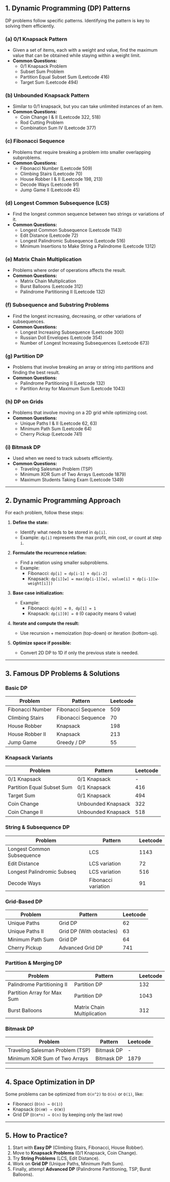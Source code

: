 ## **1. Dynamic Programming (DP) Patterns**

DP problems follow specific patterns. Identifying the pattern is key to solving them efficiently.

### **(a) 0/1 Knapsack Pattern**

- Given a set of items, each with a weight and value, find the maximum value that can be obtained while staying within a weight limit.
- **Common Questions:**
  - 0/1 Knapsack Problem
  - Subset Sum Problem
  - Partition Equal Subset Sum (Leetcode 416)
  - Target Sum (Leetcode 494)

### **(b) Unbounded Knapsack Pattern**

- Similar to 0/1 knapsack, but you can take unlimited instances of an item.
- **Common Questions:**
  - Coin Change I & II (Leetcode 322, 518)
  - Rod Cutting Problem
  - Combination Sum IV (Leetcode 377)

### **(c) Fibonacci Sequence**

- Problems that require breaking a problem into smaller overlapping subproblems.
- **Common Questions:**
  - Fibonacci Number (Leetcode 509)
  - Climbing Stairs (Leetcode 70)
  - House Robber I & II (Leetcode 198, 213)
  - Decode Ways (Leetcode 91)
  - Jump Game II (Leetcode 45)

### **(d) Longest Common Subsequence (LCS)**

- Find the longest common sequence between two strings or variations of it.
- **Common Questions:**
  - Longest Common Subsequence (Leetcode 1143)
  - Edit Distance (Leetcode 72)
  - Longest Palindromic Subsequence (Leetcode 516)
  - Minimum Insertions to Make String a Palindrome (Leetcode 1312)

### **(e) Matrix Chain Multiplication**

- Problems where order of operations affects the result.
- **Common Questions:**
  - Matrix Chain Multiplication
  - Burst Balloons (Leetcode 312)
  - Palindrome Partitioning II (Leetcode 132)

### **(f) Subsequence and Substring Problems**

- Find the longest increasing, decreasing, or other variations of subsequences.
- **Common Questions:**
  - Longest Increasing Subsequence (Leetcode 300)
  - Russian Doll Envelopes (Leetcode 354)
  - Number of Longest Increasing Subsequences (Leetcode 673)

### **(g) Partition DP**

- Problems that involve breaking an array or string into partitions and finding the best result.
- **Common Questions:**
  - Palindrome Partitioning II (Leetcode 132)
  - Partition Array for Maximum Sum (Leetcode 1043)

### **(h) DP on Grids**

- Problems that involve moving on a 2D grid while optimizing cost.
- **Common Questions:**
  - Unique Paths I & II (Leetcode 62, 63)
  - Minimum Path Sum (Leetcode 64)
  - Cherry Pickup (Leetcode 741)

### **(i) Bitmask DP**

- Used when we need to track subsets efficiently.
- **Common Questions:**
  - Traveling Salesman Problem (TSP)
  - Minimum XOR Sum of Two Arrays (Leetcode 1879)
  - Maximum Students Taking Exam (Leetcode 1349)

---

## **2. Dynamic Programming Approach**

For each problem, follow these steps:

1. **Define the state:**

   - Identify what needs to be stored in `dp[i]`.
   - Example: `dp[i]` represents the max profit, min cost, or count at step `i`.

2. **Formulate the recurrence relation:**

   - Find a relation using smaller subproblems.
   - Example:
     - Fibonacci: `dp[i] = dp[i-1] + dp[i-2]`
     - Knapsack: `dp[i][w] = max(dp[i-1][w], value[i] + dp[i-1][w-weight[i]])`

3. **Base case initialization:**

   - Example:
     - Fibonacci: `dp[0] = 0, dp[1] = 1`
     - Knapsack: `dp[i][0] = 0` (0 capacity means 0 value)

4. **Iterate and compute the result:**

   - Use recursion + memoization (top-down) or iteration (bottom-up).

5. **Optimize space if possible:**
   - Convert 2D DP to 1D if only the previous state is needed.

---

## **3. Famous DP Problems & Solutions**

### **Basic DP**

| **Problem**      | **Pattern**        | **Leetcode** |
| ---------------- | ------------------ | ------------ |
| Fibonacci Number | Fibonacci Sequence | 509          |
| Climbing Stairs  | Fibonacci Sequence | 70           |
| House Robber     | Knapsack           | 198          |
| House Robber II  | Knapsack           | 213          |
| Jump Game        | Greedy / DP        | 55           |

### **Knapsack Variants**

| **Problem**                | **Pattern**        | **Leetcode** |
| -------------------------- | ------------------ | ------------ |
| 0/1 Knapsack               | 0/1 Knapsack       | -            |
| Partition Equal Subset Sum | 0/1 Knapsack       | 416          |
| Target Sum                 | 0/1 Knapsack       | 494          |
| Coin Change                | Unbounded Knapsack | 322          |
| Coin Change II             | Unbounded Knapsack | 518          |

### **String & Subsequence DP**

| **Problem**                | **Pattern**         | **Leetcode** |
| -------------------------- | ------------------- | ------------ |
| Longest Common Subsequence | LCS                 | 1143         |
| Edit Distance              | LCS variation       | 72           |
| Longest Palindromic Subseq | LCS variation       | 516          |
| Decode Ways                | Fibonacci variation | 91           |

### **Grid-Based DP**

| **Problem**      | **Pattern**              | **Leetcode** |
| ---------------- | ------------------------ | ------------ |
| Unique Paths     | Grid DP                  | 62           |
| Unique Paths II  | Grid DP (With obstacles) | 63           |
| Minimum Path Sum | Grid DP                  | 64           |
| Cherry Pickup    | Advanced Grid DP         | 741          |

### **Partition & Merging DP**

| **Problem**                 | **Pattern**                 | **Leetcode** |
| --------------------------- | --------------------------- | ------------ |
| Palindrome Partitioning II  | Partition DP                | 132          |
| Partition Array for Max Sum | Partition DP                | 1043         |
| Burst Balloons              | Matrix Chain Multiplication | 312          |

### **Bitmask DP**

| **Problem**                      | **Pattern** | **Leetcode** |
| -------------------------------- | ----------- | ------------ |
| Traveling Salesman Problem (TSP) | Bitmask DP  | -            |
| Minimum XOR Sum of Two Arrays    | Bitmask DP  | 1879         |

---

## **4. Space Optimization in DP**

Some problems can be optimized from `O(n^2)` to `O(n)` or `O(1)`, like:

- Fibonacci (`O(n) → O(1)`)
- Knapsack (`O(nW) → O(W)`)
- Grid DP (`O(m*n) → O(n)` by keeping only the last row)

---

## **5. How to Practice?**

1. Start with **Easy DP** (Climbing Stairs, Fibonacci, House Robber).
2. Move to **Knapsack Problems** (0/1 Knapsack, Coin Change).
3. Try **String Problems** (LCS, Edit Distance).
4. Work on **Grid DP** (Unique Paths, Minimum Path Sum).
5. Finally, attempt **Advanced DP** (Palindrome Partitioning, TSP, Burst Balloons).
